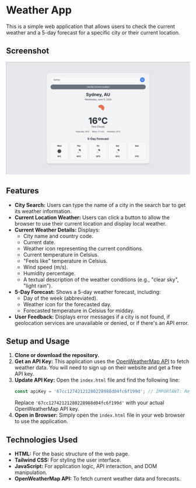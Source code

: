 # Weather App

This is a simple web application that allows users to check the current weather and a 5-day forecast for a specific city or their current location.

## Screenshot

![Weather App Screenshot](WeatherAPP.png)

## Features

*   **City Search:** Users can type the name of a city in the search bar to get its weather information.
*   **Current Location Weather:** Users can click a button to allow the browser to use their current location and display local weather.
*   **Current Weather Details:** Displays:
    *   City name and country code.
    *   Current date.
    *   Weather icon representing the current conditions.
    *   Current temperature in Celsius.
    *   "Feels like" temperature in Celsius.
    *   Wind speed (m/s).
    *   Humidity percentage.
    *   A textual description of the weather conditions (e.g., "clear sky", "light rain").
*   **5-Day Forecast:** Shows a 5-day weather forecast, including:
    *   Day of the week (abbreviated).
    *   Weather icon for the forecasted day.
    *   Forecasted temperature in Celsius for midday.
*   **User Feedback:** Displays error messages if a city is not found, if geolocation services are unavailable or denied, or if there's an API error.

## Setup and Usage

1.  **Clone or download the repository.**
2.  **Get an API Key:** This application uses the [OpenWeatherMap API](https://openweathermap.org/api) to fetch weather data. You will need to sign up on their website and get a free API key.
3.  **Update API Key:** Open the `index.html` file and find the following line:
    ```javascript
    const apiKey = '67cc12742121280228988d04fc6f199d'; // IMPORTANT: Replace with your OpenWeatherMap API key
    ```
    Replace `'67cc12742121280228988d04fc6f199d'` with your actual OpenWeatherMap API key.
4.  **Open in Browser:** Simply open the `index.html` file in your web browser to use the application.

## Technologies Used

*   **HTML:** For the basic structure of the web page.
*   **Tailwind CSS:** For styling the user interface.
*   **JavaScript:** For application logic, API interaction, and DOM manipulation.
*   **OpenWeatherMap API:** To fetch current weather data and forecasts.
